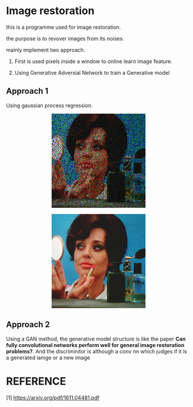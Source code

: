 # Image restoration

this is a programme used for image restoration.

the purpose is to revover images from its noises.

mainly implement two approach.

1. First is used pixels inside a window to online learn image feature.

2. Using Generative Adversial Network to train a Generative model

## Approach 1

Using gaussian process regression.

<div align="center"><img src="./result/donna.png">

<img src="./result/donna_result.png"></div>

## Approach 2

Using a GAN method, the generative model structure is like the paper **Can fully convolutional networks perform well for general image restoration problems?**. And the discriminitor is although a conv nn which judges if it is a generated iamge or a new image

# REFERENCE

[1] <https://arxiv.org/pdf/1611.04481.pdf>
